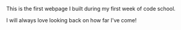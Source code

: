 This is the first webpage I built during my first week of code school. 

I will always love looking back on how far I've come!
